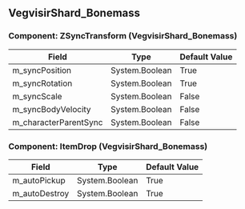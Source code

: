 ## VegvisirShard_Bonemass

### Component: ZSyncTransform (VegvisirShard_Bonemass)

|Field|Type|Default Value|
|-----|----|-------------|
|m_syncPosition|System.Boolean|True|
|m_syncRotation|System.Boolean|True|
|m_syncScale|System.Boolean|False|
|m_syncBodyVelocity|System.Boolean|False|
|m_characterParentSync|System.Boolean|False|

### Component: ItemDrop (VegvisirShard_Bonemass)

|Field|Type|Default Value|
|-----|----|-------------|
|m_autoPickup|System.Boolean|True|
|m_autoDestroy|System.Boolean|True|

